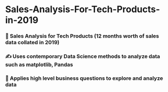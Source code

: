 # Sales-Analysis-For-Tech-Products-in-2019

### 🧐 Sales Analysis for Tech Products (12 months worth of sales data collated in 2019)
### ✍️ Uses contemporary Data Science methods to analyze data such as matplotlib, Pandas
### 🍦 Applies high level business questions to explore and analyze data
